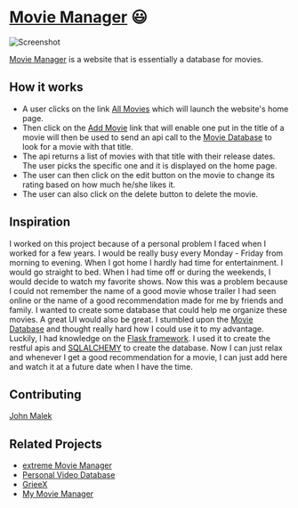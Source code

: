 # [Movie Manager](https://johnmalek.github.io/movie_manager_landing/) 😃

![Screenshot](https://user-images.githubusercontent.com/29193218/223544378-efe8bf87-6595-4ac7-9068-a780f0c3a7bf.png)

[Movie Manager](https://johnmalek.github.io/movie_manager_landing/) is a website that is essentially a database for movies.

## How it works
* A user clicks on the link [All Movies](https://johnmalek.github.io/movie_manager_landing/) which will launch the website's home page.
* Then click on the [Add Movie](https://movie-manager.onrender.com/) link that will enable one put in the title of a movie will then be used to send an api call to the [Movie Database](https://www.themoviedb.org/) to look for a movie with that title.
* The api returns a list of movies with that title with their release dates. The user picks the specific one and it is displayed on the home page.
* The user can then click on the edit button on the movie to change its rating based on how much he/she likes it.
* The user can also click on the delete button to delete the movie.

## Inspiration
I worked on this project because of a personal problem I faced when I worked for a few years. I would be really busy every Monday - Friday from morning to evening. When I got home I hardly had time for entertainment. I would go straight to bed. When I had time off or during the weekends, I would decide to watch my favorite shows. Now this was a problem because I could not remember the name of a good movie whose trailer I had seen online or the name of a good recommendation made for me by friends and family.
I wanted to create some database that could help me organize these movies. A great UI would also be great. I stumbled upon the [Movie Database](https://www.themoviedb.org/) and thought really hard how I could use it to my advantage. Luckily, I had knowledge on the [Flask framework](https://flask.palletsprojects.com/en/2.2.x/). I used it to create the restful apis and [SQLALCHEMY](https://www.sqlalchemy.org/) to create the database.
Now I can just relax and whenever I get a good recommendation for a movie, I can just add here and watch it at a future date when I have the time.

## Contributing
[John Malek](https://github.com/johnmalek)

## Related Projects
* [extreme Movie Manager](http://www.binaryworks.it/extrememoviemanager/)
* [Personal Video Database](http://www.videodb.info/forum_en/)
* [GrieeX](http://www.griee.com/)
* [My Movie Manager](http://mymoviemanager.codeplex.com/)
